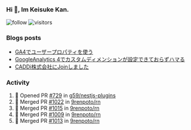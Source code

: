 ### Hi 👋, Im Keisuke Kan.

<!--
**9renpoto/9renpoto** is a ✨ _special_ ✨ repository because its `README.md` (this file) appears on your GitHub profile.

Here are some ideas to get you started:

- 🔭 I’m currently working on ...
- 🌱 I’m currently learning ...
- 👯 I’m looking to collaborate on ...
- 🤔 I’m looking for help with ...
- 💬 Ask me about ...
- 📫 How to reach me: ...
- 😄 Pronouns: ...
- ⚡ Fun fact: ...
-->

![follow](https://img.shields.io/github/followers/9renpoto?label=Follow&style=social)
![visitors](https://komarev.com/ghpvc/?username=9renpoto&label=Profile%20views&color=0e75b6&style=flat)

### Blogs posts

<!-- BLOG-POST-LIST:START -->
- [GA4でユーザープロパティを使う](https://9renpoto.dev/2021/02/21/google-analytics-4-user-properties/)
- [GoogleAnalytics 4でカスタムディメンションが設定できておらずハマる](https://9renpoto.dev/2021/02/13/google-analytics-4/)
- [CADDi株式会社にJoinしました](https://9renpoto.dev/2020/12/05/join/)
<!-- BLOG-POST-LIST:END -->

### Activity

<!--START_SECTION:activity-->
1. 💪 Opened PR [#729](https://github.com/g59/nestjs-plugins/pull/729) in [g59/nestjs-plugins](https://github.com/g59/nestjs-plugins)
2. 🎉 Merged PR [#1022](https://github.com/9renpoto/rn/pull/1022) in [9renpoto/rn](https://github.com/9renpoto/rn)
3. 🎉 Merged PR [#1015](https://github.com/9renpoto/rn/pull/1015) in [9renpoto/rn](https://github.com/9renpoto/rn)
4. 🎉 Merged PR [#1009](https://github.com/9renpoto/rn/pull/1009) in [9renpoto/rn](https://github.com/9renpoto/rn)
5. 🎉 Merged PR [#1013](https://github.com/9renpoto/rn/pull/1013) in [9renpoto/rn](https://github.com/9renpoto/rn)
<!--END_SECTION:activity-->

<!--START_SECTION:waka-->
<!--END_SECTION:waka-->